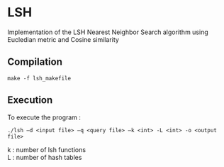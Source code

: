 # LSH
Implementation of the LSH Nearest Neighbor Search algorithm using Eucledian metric and Cosine similarity

## Compilation
~~~
make -f lsh_makefile
~~~

## Execution
To execute the program :
~~~
./lsh –d <input file> –q <query file> –k <int> -L <int> -ο <output file>
~~~
k : number of lsh functions  
L : number of hash tables 
